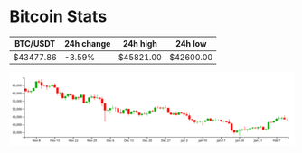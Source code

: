 # Bitcoin Stats

BTC/USDT|24h change|24h high|24h low|
|---|---|---|---|
|$43477.86|-3.59%|$45821.00|$42600.00|

<img src="./chart.svg">
